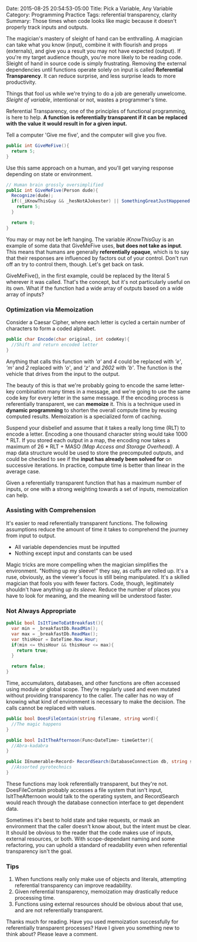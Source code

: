 Date: 2015-08-25 20:54:53-05:00
Title: Pick a Variable, Any Variable
Category: Programming Practice
Tags: referential transparency, clarity
Summary: Those times when code looks like magic because it doesn't properly track inputs and outputs.

The magician's mastery of sleight of hand can be enthralling. A magician can take what you know (input), combine it with flourish and props (externals), and give you a result you may not have expected (output). If you're my target audience though, you're more likely to be reading code. Sleight of hand in source code is simply frustrating. Removing the external dependencies until functions operate solely on input is called **Referential Transparency**. It can reduce surprise, and less surprise leads to more productivity.

<!--more-->

Things that fool us while we're trying to do a job are generally unwelcome. _Sleight of variable_, intentional or not, wastes a programmer's time.

Referential Transparency, one of the principles of functional programming, is here to help. **A function is referentially transparent if it can be replaced with the value it would result in for a given input.**

Tell a computer 'Give me five', and the computer will give you five.

```cs
public int GiveMeFive(){
  return 5;
}
```

Use this same approach on a human, and you'll get varying response depending on state or environment.

```cs
// Human brain grossly oversimplified
public int GiveMeFive(Person dude){
  Recognize(dude);
  if((_iKnowThisGuy && _hesNotAJokester) || SomethingGreatJustHappened()){
    return 5;
  }

  return 0;
}
```

You may or may not be left hanging. The variable *iKnowThisGuy* is an example of some data that GiveMeFive uses, **but does not take as input**. This means that humans are generally **referentially opaque**, which is to say that their responses are influenced by factors out of your control. Don't run off an try to control them, though. Let's get back on task.

GiveMeFive(), in the first example, could be replaced by the literal 5 wherever it was called. That's the concept, but it's not particularly useful on its own. What if the function had a wide array of outputs based on a wide array of inputs?

### Optimization via Memoization

Consider a Caesar Cipher, where each letter is cycled a certain number of characters to form a coded alphabet.

```cs
public char Encode(char original, int codeKey){
  //Shift and return encoded letter
}
```

Anything that calls this function with *'a'* and *4* could be replaced with *'e'*, *'m'* and *2* replaced with *'o'*, and *'z'* and *2602* with *'b'*. The function is the vehicle that drives from the input to the output.

The beauty of this is that we're probably going to encode the same letter-key combination many times in a message, and we're going to use the same code key for every letter in the same message. If the encoding process is referentially transparent, we can **memoize** it. This is a technique used in **dynamic programming** to shorten the overall compute time by reusing computed results. Memoization is a specialized form of caching.

Suspend your disbelief and assume that it takes a really long time (RLT) to encode a letter. Encoding a one thousand character string would take 1000 * RLT. If you stored each output in a map, the encoding now takes a maximum of 26 * RLT + MASO *(Map Access and Storage Overhead)*. A map data structure would be used to store the precomputed outputs, and could be checked to see if the **input has already been solved for** on successive iterations. In practice, compute time is better than linear in the average case.

Given a referentially transparent function that has a maximum number of inputs, or one with a strong weighting towards a set of inputs, memoization can help.

### Assisting with Comprehension

It's easier to read referentially transparent functions. The following assumptions reduce the amount of time it takes to comprehend the journey from input to output.

- All variable dependencies must be inputted
- Nothing except input and constants can be used

Magic tricks are more compelling when the magician simplifies the environment. "Nothing up my sleeve!" they say, as cuffs are rolled up. It's a ruse, obviously, as the viewer's focus is still being manipulated. It's a skilled magician that fools you with fewer factors. Code, though, legitimately shouldn't have anything *up its sleeve*. Reduce the number of places you have to look for meaning, and the meaning will be understood faster.

### Not Always Appropriate

```cs
public bool IsItTimeToEatBreakfast(){
  var min = _breakfastDb.ReadMin();
  var max = _breakfastDb.ReadMax();
  var thisHour = DateTime.Now.Hour;
  if(min <= thisHour && thisHour <= max){
    return true;
  }

  return false;
}
```

Time, accumulators, databases, and other functions are often accessed using module or global scope. They're regularly used and even mutated without providing transparency to the caller. The caller has no way of knowing what kind of environment is necessary to make the decision. The calls cannot be replaced with values.

```cs
public bool DoesFileContain(string filename, string word){
  //The magic happens
}

public bool IsItTheAfternoon(Func<DateTime> timeGetter){
  //Abra-kadabra
}

public IEnumerable<Record> RecordSearch(DatabaseConnection db, string searchString){
  //Assorted pyrotechnics
}
```

These functions may look referentially transparent, but they're not. DoesFileContain probably accesses a file system that isn't input, IsItTheAfternoon would talk to the operating system, and RecordSearch would reach through the database connection interface to get dependent data.

Sometimes it's best to hold state and take requests, or mask an environment that the caller doesn't know about, but the intent must be clear. It should be obvious to the reader that the code makes use of inputs, external resources, or both. With scope-dependant naming and some refactoring, you can uphold a standard of readability even when referential transparency isn't the goal.

### Tips

1. When functions really only make use of objects and literals, attempting referential transparency can improve readability.
2. Given referential transparency, memoization may drastically reduce processing time.
3. Functions using external resources should be obvious about that use, and are not referentially transparent.

Thanks much for reading. Have you used memoization successfully for referentially transparent processes? Have I given you something new to think about? Please leave a comment.
